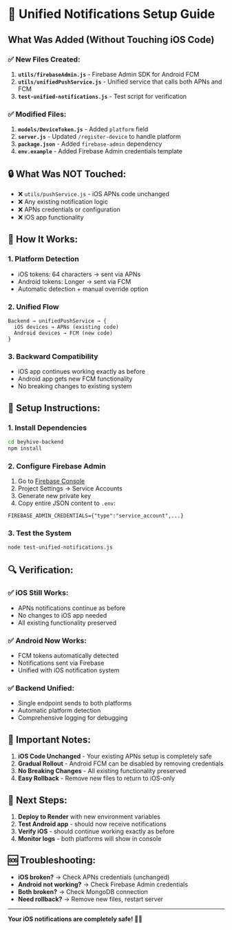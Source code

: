 # 🔔 Unified Notifications Setup Guide

## What Was Added (Without Touching iOS Code)

### ✅ New Files Created:
1. **`utils/firebaseAdmin.js`** - Firebase Admin SDK for Android FCM
2. **`utils/unifiedPushService.js`** - Unified service that calls both APNs and FCM
3. **`test-unified-notifications.js`** - Test script for verification

### ✅ Modified Files:
1. **`models/DeviceToken.js`** - Added `platform` field
2. **`server.js`** - Updated `/register-device` to handle platform
3. **`package.json`** - Added `firebase-admin` dependency
4. **`env.example`** - Added Firebase Admin credentials template

## 🔒 What Was NOT Touched:
- ❌ `utils/pushService.js` - iOS APNs code unchanged
- ❌ Any existing notification logic
- ❌ APNs credentials or configuration
- ❌ iOS app functionality

## 🚀 How It Works:

### 1. **Platform Detection**
- iOS tokens: 64 characters → sent via APNs
- Android tokens: Longer → sent via FCM
- Automatic detection + manual override option

### 2. **Unified Flow**
```
Backend → unifiedPushService → {
  iOS devices → APNs (existing code)
  Android devices → FCM (new code)
}
```

### 3. **Backward Compatibility**
- iOS app continues working exactly as before
- Android app gets new FCM functionality
- No breaking changes to existing system

## 📱 Setup Instructions:

### 1. **Install Dependencies**
```bash
cd beyhive-backend
npm install
```

### 2. **Configure Firebase Admin**
1. Go to [Firebase Console](https://console.firebase.google.com)
2. Project Settings → Service Accounts
3. Generate new private key
4. Copy entire JSON content to `.env`:
```env
FIREBASE_ADMIN_CREDENTIALS={"type":"service_account",...}
```

### 3. **Test the System**
```bash
node test-unified-notifications.js
```

## 🔍 Verification:

### ✅ iOS Still Works:
- APNs notifications continue as before
- No changes to iOS app needed
- All existing functionality preserved

### ✅ Android Now Works:
- FCM tokens automatically detected
- Notifications sent via Firebase
- Unified with iOS notification system

### ✅ Backend Unified:
- Single endpoint sends to both platforms
- Automatic platform detection
- Comprehensive logging for debugging

## 🚨 Important Notes:

1. **iOS Code Unchanged** - Your existing APNs setup is completely safe
2. **Gradual Rollout** - Android FCM can be disabled by removing credentials
3. **No Breaking Changes** - All existing functionality preserved
4. **Easy Rollback** - Remove new files to return to iOS-only

## 🎯 Next Steps:

1. **Deploy to Render** with new environment variables
2. **Test Android app** - should now receive notifications
3. **Verify iOS** - should continue working exactly as before
4. **Monitor logs** - both platforms will show in console

## 🆘 Troubleshooting:

- **iOS broken?** → Check APNs credentials (unchanged)
- **Android not working?** → Check Firebase Admin credentials
- **Both broken?** → Check MongoDB connection
- **Need rollback?** → Remove new files, restart server

---

**Your iOS notifications are completely safe! 🍎✅**
